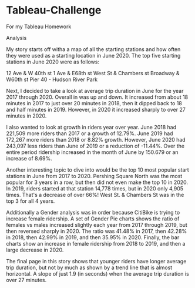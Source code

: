# Tableau-Challenge
For my Tableau Homework

Analysis

My story starts off witha a map of all the starting stations and how often they were used as a starting location in June 2020.
The top five starting stations in June 2020 were as follows:

12 Ave & W 40th st 
1 Ave & E68th st
West St & Chambers st
Broadway & W60th st
Pier 40 - Hudson River Park

Next, I decided to take a look at average trip duration in June for the year 2017 through 2020. Overall in was up and down. It increased from about 18 minutes in 2017 to just over 20 minutes in 2018, then it dipped back to 18 and half minutes in 2019. However, in 2020 it increased sharply to over 27 minutes in 2020. 

I also wanted to look at growth in riders year over year. June 2018 had 221,509 more riders than 2017 or a growth of 12.79%. June 2019 had 172,267 more riders than 2018 or 8.82% growth. However, June 2020 had 243,097 less riders than June of 2019 or a reduction of -11.44%. Over the entire period ridership increased in the month of June by 150.679 or an increase of 8.69%.

Another interesting topic to dive into would be the top 10 most popular start stations in June from 2017 to 2020. Pershing Square North was the most popular for 3 years in a row, but then did not even make the top 10 in 2020. In 2019, riders started at that station 14,778 times, but in 2020 only 4,905 times. That's a decrease of over 66%!  West St. & Chambers St was in the top 3 for all 4 years. 

Additionally a Gender analysis was in order because CitiBike is trying to increase female ridership. A set of Gender Pie charts shows the ratio of females vs males increased slightly each year from 2017 through 2019, but then reversed sharply in 2020. The ratio was 41.48% in 2017, then 42.28% in 2018, then 42.99% in 2019, and then 35.95% in 2020. Finally, the bar charts show an increase in female ridership from 2018 to 2019, and then a large decrease in 2020.

The final page in this story shows that younger riders have longer average trip duration, but not by much as shown by a trend line that is almost horizontal. A slope of just 1.9 (in seconds) when the average trip duration is over 27 minutes.
